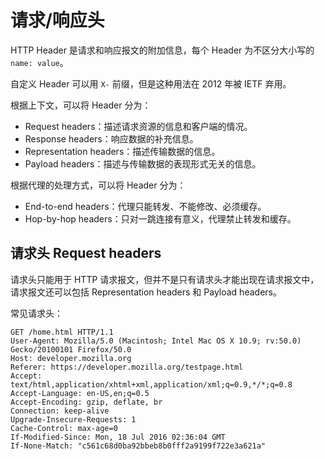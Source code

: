 # 请求/响应头

HTTP Header 是请求和响应报文的附加信息，每个 Header 为不区分大小写的 `name: value`。

自定义 Header 可以用 `X-` 前缀，但是这种用法在 2012 年被 IETF 弃用。

根据上下文，可以将 Header 分为：

- Request headers：描述请求资源的信息和客户端的情况。
- Response headers：响应数据的补充信息。
- Representation headers：描述传输数据的信息。
- Payload headers：描述与传输数据的表现形式无关的信息。

根据代理的处理方式，可以将 Header 分为：

- End-to-end headers：代理只能转发、不能修改、必须缓存。
- Hop-by-hop headers：只对一跳连接有意义，代理禁止转发和缓存。

## 请求头 Request headers

请求头只能用于 HTTP 请求报文，但并不是只有请求头才能出现在请求报文中，请求报文还可以包括 Representation headers 和 Payload headers。

常见请求头：

```
GET /home.html HTTP/1.1
User-Agent: Mozilla/5.0 (Macintosh; Intel Mac OS X 10.9; rv:50.0) Gecko/20100101 Firefox/50.0
Host: developer.mozilla.org
Referer: https://developer.mozilla.org/testpage.html
Accept: text/html,application/xhtml+xml,application/xml;q=0.9,*/*;q=0.8
Accept-Language: en-US,en;q=0.5
Accept-Encoding: gzip, deflate, br
Connection: keep-alive
Upgrade-Insecure-Requests: 1
Cache-Control: max-age=0
If-Modified-Since: Mon, 18 Jul 2016 02:36:04 GMT
If-None-Match: "c561c68d0ba92bbeb8b0fff2a9199f722e3a621a"
```
